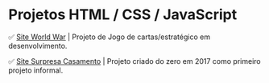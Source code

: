 # Projetos HTML / CSS / JavaScript

✅ [Site World War](https://github.com/Carlos-CGS/ProjetosHtmlCss/tree/main/Site%20-%20World%20War) | Projeto de Jogo de cartas/estratégico em desenvolvimento. 

✅ [Site Surpresa Casamento](https://github.com/Carlos-CGS/ProjetosHtmlCss/tree/main/Site_Surpresa_Casameno-2017-primeiroProjeto) | Projeto criado do zero em 2017 como primeiro projeto informal.

